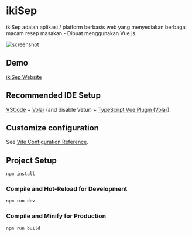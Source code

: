# ikiSep

ikiSep adalah aplikasi / platform berbasis web yang menyediakan berbagai macam resep masakan - Dibuat menggunakan Vue.js.

![screenshot](https://i.ibb.co/N25byRd/ikisep-homepage.jpg)

## Demo

[ikiSep Website](https://ikisep-frontend.herokuapp.com/)

## Recommended IDE Setup

[VSCode](https://code.visualstudio.com/) + [Volar](https://marketplace.visualstudio.com/items?itemName=Vue.volar) (and disable Vetur) + [TypeScript Vue Plugin (Volar)](https://marketplace.visualstudio.com/items?itemName=Vue.vscode-typescript-vue-plugin).

## Customize configuration

See [Vite Configuration Reference](https://vitejs.dev/config/).

## Project Setup

```sh
npm install
```

### Compile and Hot-Reload for Development

```sh
npm run dev
```

### Compile and Minify for Production

```sh
npm run build
```
